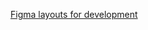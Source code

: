 [Figma layouts for development]([https://www.figma.com/proto/JotfIdyr8gOjfOnZqp5Vs5/Simple-(Copy)?node-id=1-456&t=bZl3XJouO2pZ8PHp-1](https://www.figma.com/design/JotfIdyr8gOjfOnZqp5Vs5/Simple-(Copy)?node-id=0-1&m=dev&t=bZl3XJouO2pZ8PHp-1))
